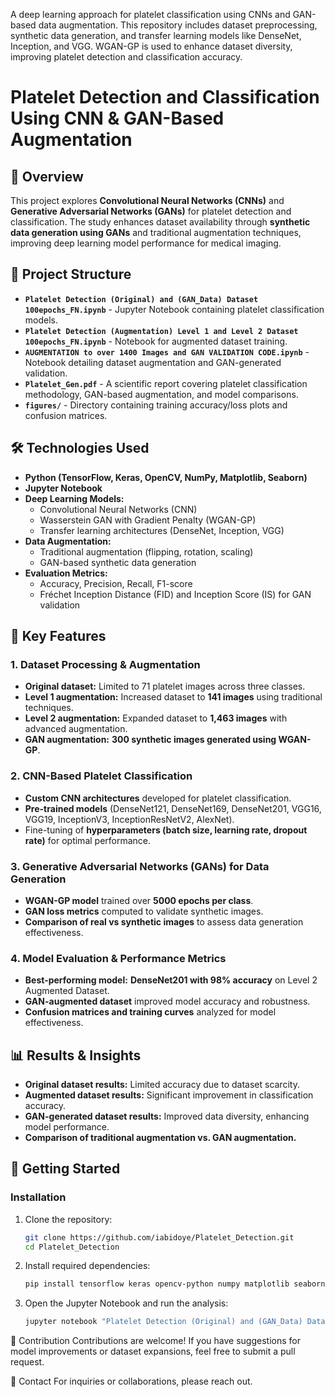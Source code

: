 A deep learning approach for platelet classification using CNNs and GAN-based data augmentation. This repository includes dataset preprocessing, synthetic data generation, and transfer learning models like DenseNet, Inception, and VGG. WGAN-GP is used to enhance dataset diversity, improving platelet detection and classification accuracy.


# Platelet Detection and Classification Using CNN & GAN-Based Augmentation

## 📌 Overview
This project explores **Convolutional Neural Networks (CNNs)** and **Generative Adversarial Networks (GANs)** for platelet detection and classification. The study enhances dataset availability through **synthetic data generation using GANs** and traditional augmentation techniques, improving deep learning model performance for medical imaging.

## 📂 Project Structure
- **`Platelet Detection (Original) and (GAN_Data) Dataset 100epochs_FN.ipynb`** - Jupyter Notebook containing platelet classification models.
- **`Platelet Detection (Augmentation) Level 1 and Level 2 Dataset 100epochs_FN.ipynb`** - Notebook for augmented dataset training.
- **`AUGMENTATION to over 1400 Images and GAN VALIDATION CODE.ipynb`** - Notebook detailing dataset augmentation and GAN-generated validation.
- **`Platelet_Gen.pdf`** - A scientific report covering platelet classification methodology, GAN-based augmentation, and model comparisons.
- **`figures/`** - Directory containing training accuracy/loss plots and confusion matrices.

## 🛠️ Technologies Used
- **Python (TensorFlow, Keras, OpenCV, NumPy, Matplotlib, Seaborn)**
- **Jupyter Notebook**
- **Deep Learning Models:**
  - Convolutional Neural Networks (CNN)
  - Wasserstein GAN with Gradient Penalty (WGAN-GP)
  - Transfer learning architectures (DenseNet, Inception, VGG)
- **Data Augmentation:**
  - Traditional augmentation (flipping, rotation, scaling)
  - GAN-based synthetic data generation
- **Evaluation Metrics:**
  - Accuracy, Precision, Recall, F1-score
  - Fréchet Inception Distance (FID) and Inception Score (IS) for GAN validation

## 🔹 Key Features
### **1. Dataset Processing & Augmentation**
- **Original dataset:** Limited to 71 platelet images across three classes.
- **Level 1 augmentation:** Increased dataset to **141 images** using traditional techniques.
- **Level 2 augmentation:** Expanded dataset to **1,463 images** with advanced augmentation.
- **GAN augmentation:** **300 synthetic images generated using WGAN-GP**.

### **2. CNN-Based Platelet Classification**
- **Custom CNN architectures** developed for platelet classification.
- **Pre-trained models** (DenseNet121, DenseNet169, DenseNet201, VGG16, VGG19, InceptionV3, InceptionResNetV2, AlexNet).
- Fine-tuning of **hyperparameters (batch size, learning rate, dropout rate)** for optimal performance.

### **3. Generative Adversarial Networks (GANs) for Data Generation**
- **WGAN-GP model** trained over **5000 epochs per class**.
- **GAN loss metrics** computed to validate synthetic images.
- **Comparison of real vs synthetic images** to assess data generation effectiveness.

### **4. Model Evaluation & Performance Metrics**
- **Best-performing model:** **DenseNet201 with 98% accuracy** on Level 2 Augmented Dataset.
- **GAN-augmented dataset** improved model accuracy and robustness.
- **Confusion matrices and training curves** analyzed for model effectiveness.

## 📊 Results & Insights
- **Original dataset results:** Limited accuracy due to dataset scarcity.
- **Augmented dataset results:** Significant improvement in classification accuracy.
- **GAN-generated dataset results:** Improved data diversity, enhancing model performance.
- **Comparison of traditional augmentation vs. GAN augmentation.**

## 🚀 Getting Started
### **Installation**
1. Clone the repository:
   ```bash
   git clone https://github.com/iabidoye/Platelet_Detection.git
   cd Platelet_Detection
   
2. Install required dependencies:
   ```bash
   pip install tensorflow keras opencv-python numpy matplotlib seaborn

3. Open the Jupyter Notebook and run the analysis:
   ```bash
   jupyter notebook "Platelet Detection (Original) and (GAN_Data) Dataset 100epochs_FN.ipynb"
   
🤝 Contribution
Contributions are welcome! If you have suggestions for model improvements or dataset expansions, feel free to submit a pull request.

📧 Contact
For inquiries or collaborations, please reach out.

